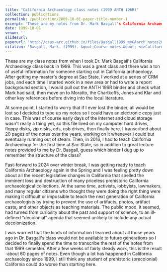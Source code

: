 ```yaml
---
title: "California Archaeology class notes (1999 ANTH 196R)"
collection: publications
permalink: /publication/2009-10-01-paper-title-number-1
excerpt: 'These are my notes from Dr. Mark Basgall's California Archaeology class.'
date: 1999-10-01
venue: ''
slidesurl: 
paperurl: 'http://csus-arc.github.io/files/Basgall1999_myCAarch_notes2024_06_08.pdf'
citation: 'Basgall, Mark. (1999). &quot;Course notes.&quot; <i>California Archaeology (ANTH 196R) </i>.'
---
```


These are my class notes from when I took Dr. Mark Basgall's California Archaeology class back in 1999. This was a great class and there was a ton of useful information for someone starting out in California archaeology. After getting my master's degree at Sac State, I worked at a series of CRM jobs, and each time I started work in a new area or had to write a report background section, I would pull out the ANTH 196R binder and check what Mark had said, then move on to Moratto, the Chartkoffs, Jones and Klar and other key references before diving into the local literature. 

At some point, I started to worry that if I ever lost the binder, all would be lost so I decided to type up my notes so I could have an electronic copy just in case. This was of course early days of the internet and cloud storage wasn't really a thing yet, so this file lived on my computer hard drives, floppy disks, zip disks, cds, usb drives, then finally here. I transcribed about 20 pages of the notes over the years, working on it whenever I could but eventually running out of steam. Then, in 2016, I had to teach California Archaeology for the first time at Sac State, so in addition to great lecture notes provided to me by Dr. Basgall, guess which binder I dug up to remember the structure of the class? 

Fast-forward to 2024 over winter break, I was getting ready to teach California Archaeology again in the Spring and I was feeling pretty down about all the recent legislative changes in California that spelled the imminent loss and destruction of many priceless prehistoric California archaeological collections. At the same time, activists, lobbyists, lawmakers, and many regular citizens who thought they were doing the right thing were making it difficult or impossible to teach the next generation of California archaeologists by trying to prevent the use of artifacts, photos, artifact casts, and other objects as teaching materials. The public mood, it seemed, had turned from curiosity about the past and support of science, to an ill-defined "decolonial" agenda that seemed unlikely to include any actual decolonization.

I was worried that the kinds of information I learned about all those years ago in Dr. Basgall's class would not be available to future generations so I decided to finally spend the time to transcribe the rest of the notes from that 1999 semester. After a few weeks of fairly steady work, this is the result -about 60 pages of notes. Even though a lot has happened in California archaeology since 1999, I still think any student of prehistoric (precolonial) California could do worse than starting here. 

